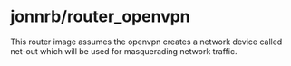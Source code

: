 # jonnrb/router\_openvpn

This router image assumes the openvpn creates a network device called
net-out which will be used for masquerading network traffic.
